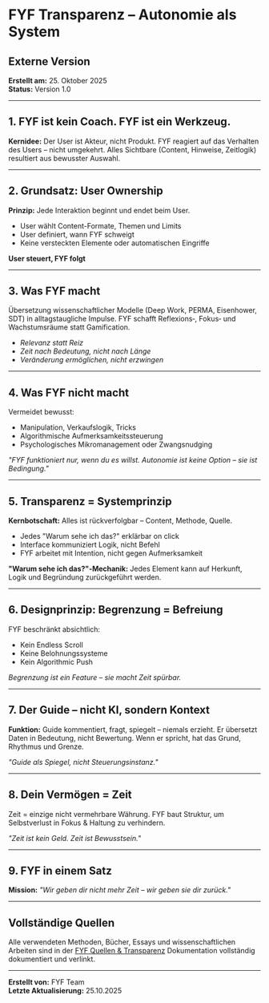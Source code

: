# FYF Transparenz – Autonomie als System
## Externe Version

**Erstellt am:** 25. Oktober 2025  
**Status:** Version 1.0

---

## 1. FYF ist kein Coach. FYF ist ein Werkzeug.

**Kernidee:** Der User ist Akteur, nicht Produkt. FYF reagiert auf das Verhalten des Users – nicht umgekehrt. Alles Sichtbare (Content, Hinweise, Zeitlogik) resultiert aus bewusster Auswahl.

---

## 2. Grundsatz: User Ownership

**Prinzip:** Jede Interaktion beginnt und endet beim User.

- User wählt Content-Formate, Themen und Limits
- User definiert, wann FYF schweigt
- Keine versteckten Elemente oder automatischen Eingriffe

**User steuert, FYF folgt**

---

## 3. Was FYF macht

Übersetzung wissenschaftlicher Modelle (Deep Work, PERMA, Eisenhower, SDT) in alltagstaugliche Impulse. FYF schafft Reflexions‑, Fokus‑ und Wachstumsräume statt Gamification.

- *Relevanz statt Reiz*
- *Zeit nach Bedeutung, nicht nach Länge*
- *Veränderung ermöglichen, nicht erzwingen*

---

## 4. Was FYF nicht macht

Vermeidet bewusst:
- Manipulation, Verkaufslogik, Tricks
- Algorithmische Aufmerksamkeitssteuerung
- Psychologisches Mikromanagement oder Zwangsnudging

*"FYF funktioniert nur, wenn du es willst. Autonomie ist keine Option – sie ist Bedingung."*

---

## 5. Transparenz = Systemprinzip

**Kernbotschaft:** Alles ist rückverfolgbar – Content, Methode, Quelle.

- Jedes "Warum sehe ich das?" erklärbar on click
- Interface kommuniziert Logik, nicht Befehl
- FYF arbeitet mit Intention, nicht gegen Aufmerksamkeit

**"Warum sehe ich das?"‑Mechanik:** Jedes Element kann auf Herkunft, Logik und Begründung zurückgeführt werden.

---

## 6. Designprinzip: Begrenzung = Befreiung

FYF beschränkt absichtlich:
- Kein Endless Scroll
- Keine Belohnungssysteme
- Kein Algorithmic Push

*Begrenzung ist ein Feature – sie macht Zeit spürbar.*

---

## 7. Der Guide – nicht KI, sondern Kontext

**Funktion:** Guide kommentiert, fragt, spiegelt – niemals erzieht. Er übersetzt Daten in Bedeutung, nicht Bewertung. Wenn er spricht, hat das Grund, Rhythmus und Grenze.

*"Guide als Spiegel, nicht Steuerungsinstanz."*

---

## 8. Dein Vermögen = Zeit

Zeit = einzige nicht vermehrbare Währung. FYF baut Struktur, um Selbstverlust in Fokus & Haltung zu verhindern.

*"Zeit ist kein Geld. Zeit ist Bewusstsein."*

---

## 9. FYF in einem Satz

**Mission:** *"Wir geben dir nicht mehr Zeit – wir geben sie dir zurück."*

---

## Vollständige Quellen

Alle verwendeten Methoden, Bücher, Essays und wissenschaftlichen Arbeiten sind in der [FYF Quellen & Transparenz](./FYF-Quellen-Extern.md) Dokumentation vollständig dokumentiert und verlinkt.

---

**Erstellt von:** FYF Team  
**Letzte Aktualisierung:** 25.10.2025
